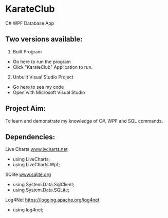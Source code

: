 # KarateClub
C# WPF Database App


Two versions available:
-----------------------
1) Built Program
- Go here to run the program
- Click "KarateClub" Application to run.

2) Unbuilt Visual Studio Project
- Go here to see my code
- Open with Microsoft Visual Studio


Project Aim:
-----------

To learn and demonstrate my knowledge of C#, WPF and SQL commands.


Dependencies:
-------------

Live Charts www.lvcharts.net
- using LiveCharts;
- using LiveCharts.Wpf;


SQlite www.sqlite.org
- using System.Data.SqlClient;
- using System.Data.SQLite;


Log4Net   https://logging.apache.org/log4net
- using log4net;


